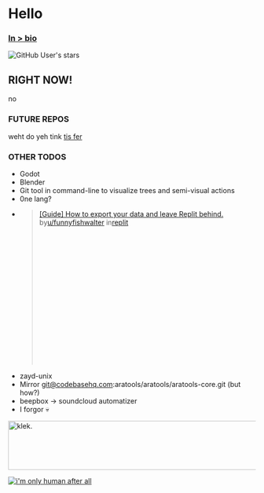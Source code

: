 # Hello <!--Hi there 👋-->

### [ln > bio](https://beacons.ai/zaydiscool777)

![GitHub User's stars](https://img.shields.io/github/stars/zaydiscool777?style=flat)

## RIGHT NOW!

no

### FUTURE REPOS

weht do yeh tink [tis fer](https://github.com/stars/Zaydiscool777/lists/todo)

### OTHER TODOS

- Godot
- Blender
- Git tool in command-line to visualize trees and semi-visual actions
- 0ne lang?
- <blockquote class="reddit-embed-bq" style="height:316px" data-embed-height="316"><a href="https://www.reddit.com/r/replit/comments/1f2xv9p/guide_how_to_export_your_data_and_leave_replit/">[Guide] How to export your data and leave Replit behind.</a><br> by<a href="https://www.reddit.com/user/funnyfishwalter/">u/funnyfishwalter</a> in<a href="https://www.reddit.com/r/replit/">replit</a></blockquote><script async="" src="https://embed.reddit.com/widgets.js" charset="UTF-8"></script>
<!-- ai i was working on for adv cs -->
- zayd-unix
- Mirror git@codebasehq.com:aratools/aratools/aratools-core.git (but how?)
- beepbox -> soundcloud automatizer
- I forgor 💀

<img src=https://u.cubeupload.com/Zaydiscool777/r9QhY6.png alt="klek." height=100 width=1000 >

[![i'm only human after all](https://markdown-videos-api.jorgenkh.no/youtube/dV006QjxaDY)](https://youtube.com/embed/dV006QjxaDY)

<!--
**Zaydiscool777/Zaydiscool777** is a ✨ _special_ ✨ repository because its `README.md` (this file) appears on your GitHub profile.

Here are some ideas to get you started:

- 🔭 I’m currently working on ...
- 🌱 I’m currently learning ...
- 👯 I’m looking to collaborate on ...
- 🤔 I’m looking for help with ...
- 💬 Ask me about ...
- 📫 How to reach me: ...
- 😄 Pronouns: ...
- ⚡ Fun fact: ...
-->

